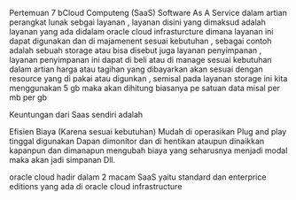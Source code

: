 Pertemuan 7 bCloud Computeng (SaaS)
	Software As A Service dalam artian perangkat lunak sebgai layanan , layanan disini yang dimaksud adalah layanan yang ada didalam oracle cloud
infrasturcture dimana layanan ini dapat digunakan dan di majamenent sesuai kebutuhan , sebagai contoh adalah sebuah storage atau bisa disebut juga layanan 
penyimpanan , layanan penyimpanan ini dapat di beli atau di manage sesuai kebutuhan dalam artian harga atau tagihan yang dibayarkan akan sesuai dengan 
resource yang di pakai atau digunkan , semisal pada layanan storage ini kita menggunakan 5 gb maka akan dihitung biasanya pe satuan data misal per mb per gb 

Keuntungan dari Saas sendiri adalah

Efisien Biaya (Karena sesuai kebutuhan)
Mudah di operasikan
Plug and play tinggal digunakan
Dapan dimonitor dan di hentikan ataupun dinaikkan kapanpun dan dimanapun
mengubah biaya yang seharusnya menjadi modal maka akan jadi simpanan
Dll.

oracle cloud hadir dalam 2 macam SaaS yaitu standard dan enterprice editions yang ada di oracle cloud infrastructure